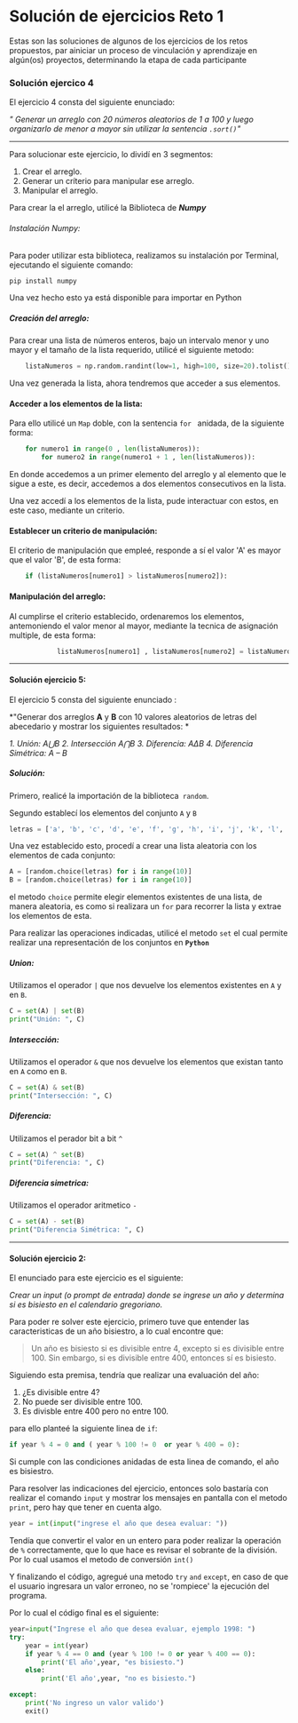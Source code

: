 # Solución de ejercicios Reto 1
Estas son las soluciones de algunos de los ejercicios de los retos propuestos, par ainiciar un proceso de vinculación y aprendizaje en algún(os) proyectos, determinando la etapa de cada participante

### Solución ejercico 4
El ejercicio 4 consta del siguiente enunciado:

*" Generar un arreglo con 20 números aleatorios de 1 a 100 y luego organizarlo de menor a mayor sin utilizar la sentencia `.sort()`"*


------------

Para solucionar este ejercicio, lo dividí en 3 segmentos:
1.  Crear el arreglo.
2. Generar un críterio para manipular ese arreglo.
3. Manipular el arreglo.

Para crear la el arreglo, utilicé la Biblioteca de ***Numpy***

######  Instalación Numpy:
Para poder utilizar esta biblioteca, realizamos su instalación por Terminal, ejecutando el siguiente comando:

   `pip install numpy`

Una vez hecho esto ya está disponible para importar en Python
	

##### Creación del arreglo:

Para crear una lista de números enteros, bajo un intervalo menor y uno mayor y el tamaño de la lista requerido, utilicé el siguiente metodo:
```python
	listaNumeros = np.random.randint(low=1, high=100, size=20).tolist() 
```
Una vez generada la lista, ahora tendremos que acceder a sus elementos.

#### Acceder a los elementos de la lista:

Para ello utilicé un `Map` doble, con la sentencia `for ` anidada, de la siguiente forma:

```python
	for numero1 in range(0 , len(listaNumeros)):
		for numero2 in range(numero1 + 1 , len(listaNumeros)): 
```
En donde accedemos a un primer elemento del arreglo y al elemento que le sigue a este, es decir, accedemos a dos elementos consecutivos en la lista.

Una vez accedí a los elementos de la lista, pude interactuar con estos, en este caso, mediante un criterio.

#### Establecer un criterio de manipulación:

El criterio de manipulación que empleé, responde  a sí el valor 'A' es mayor que el valor 'B', de esta forma: 
```python
	if (listaNumeros[numero1] > listaNumeros[numero2]): 
```
#### Manipulación del arreglo:
Al cumplirse el criterio establecido, ordenaremos los elementos, antemoniendo el valor menor al mayor, mediante la tecnica de asignación multiple, de esta forma:
```python
			listaNumeros[numero1] , listaNumeros[numero2] = listaNumeros[numero2] , listaNumeros[numero1]
```


------------

####  Solución ejercicio 5:
El ejercicio 5 consta del siguiente enunciado :

*"Generar dos arreglos **A** y **B** con 10 valores aleatorios de letras del abecedario y mostrar los siguientes resultados: *

*1. Unión: A⋃B*
*2. Intersección A⋂B*
*3. Diferencia: AΔB*
*4. Diferencia Simétrica: A – B*

##### Solución:
Primero, realicé la importación de la biblioteca` random`.

Segundo establecí los elementos del conjunto `A` y `B`

```python
letras = ['a', 'b', 'c', 'd', 'e', 'f', 'g', 'h', 'i', 'j', 'k', 'l', 'm', 'n', 'o', 'p', 'q', 'r', 's', 't', 'u', 'v', 'w', 'x', 'y', 'z']
```
Una vez establecido esto, procedí a crear una lista aleatoria con los elementos de cada conjunto:

```python
A = [random.choice(letras) for i in range(10)]
B = [random.choice(letras) for i in range(10)]
```
el metodo `choice` permite elegir elementos existentes de una lista, de manera aleatoria, es como si realizara un `for` para recorrer la lista y extrae los elementos de esta.

Para realizar las operaciones indicadas, utilicé el metodo `set` el cual permite realizar una representación de los conjuntos en **`Python`**

##### Union:
Utilizamos el operador  `|` que nos devuelve los elementos existentes en `A` y en `B`.
```python
C = set(A) | set(B)
print("Unión: ", C)
```
##### Intersección:
Utilizamos el operador  `&` que nos devuelve los elementos que existan tanto en `A` como en `B`.
```python
C = set(A) & set(B)
print("Intersección: ", C)
```
##### Diferencia:
Utilizamos el perador bit a bit `^` 
```python
C = set(A) ^ set(B)
print("Diferencia: ", C)
```
##### Diferencia simetrica:
Utilizamos el operador aritmetico `-` 
```python
C = set(A) - set(B)
print("Diferencia Simétrica: ", C)
```

------------

####  Solución ejercicio 2:

El enunciado para este ejercicio es el siguiente:

*Crear un input (o prompt de entrada) donde se ingrese un año y determina si es bisiesto en el calendario gregoriano.*

Para poder re solver este ejercicio, primero tuve que entender las caracteristicas de un año bisiestro, a lo cual encontre que:

> Un año es bisiesto si es divisible entre 4, excepto si es divisible entre 100. Sin embargo, si es divisible entre 400, entonces sí es bisiesto.

Siguiendo esta premisa, tendría que realizar una evaluación del año:
1.  ¿Es divisible entre 4?
2. No puede ser divisible entre 100.
3. Es divisble entre 400 pero no entre 100.

para ello planteé la siguiente linea de `if`:

```python
if year % 4 = 0 and ( year % 100 != 0  or year % 400 = 0):
```
Si cumple con las condiciones anidadas de esta linea de comando, el año  es bisiestro.

Para resolver las indicaciones del ejercicio, entonces solo bastaría con realizar el comando `input` y mostrar los mensajes en pantalla con el metodo `print`, pero  hay que tener en cuenta algo.

```python
year = int(input("ingrese el año que desea evaluar: ")) 
```
Tendía que convertir el valor en un entero para poder realizar la operación de `%`  correctamente, que lo que hace es revisar el sobrante de la división. Por lo cual usamos el metodo de conversión `int()`

Y finalizando el código, agregué una metodo `try` `and` `except`, en caso de que el usuario ingresara un valor erroneo, no se 'rompiece' la ejecución del programa.

Por lo cual el código final es el siguiente:

```python
year=input("Ingrese el año que desea evaluar, ejemplo 1998: ")
try:
    year = int(year)
    if year % 4 == 0 and (year % 100 != 0 or year % 400 == 0):
        print('El año',year, "es bisiesto.")
    else:
        print('El año',year, "no es bisiesto.")    

except:
    print('No ingreso un valor valido')
    exit()
```












